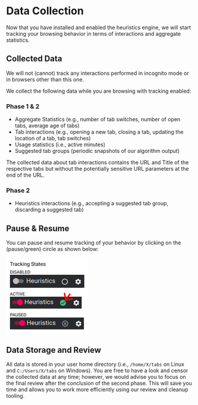 # Data Collection

Now that you have installed and enabled the heuristics engine, we will start tracking your browsing behavior in terms of interactions and aggregate statistics.

## Collected Data

We will not (cannot) track any interactions performed in incognito mode or in browsers other than this one.

We collect the following data while you are browsing with tracking enabled:

### Phase 1 & 2

- Aggregate Statistics (e.g., number of tab switches, number of open tabs, average age of tabs)
- Tab interactions (e.g., opening a new tab, closing a tab, updating the location of a tab, tab switches)
- Usage statistics (i.e., active minutes)
- Suggested tab groups (periodic snapshots of our algorithm output)

The collected data about tab interactions contains the URL and Title of the respective tabs but without the potentially sensitive URL parameters at the end of the URL.

### Phase 2

- Heuristics interactions (e.g., accepting a suggested tab group, discarding a suggested tab)

## Pause & Resume

You can pause and resume tracking of your behavior by clicking on the (pause/green) circle as shown below:

![Tracking States](tracking_states.png)

## Data Storage and Review

All data is stored in your user home directory (i.e., `/home/X/tabs` on Linux and `C:/Users/X/tabs` on Windows). You are free to have a look and censor the collected data at any time; however, we would advise you to focus on the final review after the conclusion of the second phase. This will save you time and allows you to work more efficiently using our review and cleanup tooling.
